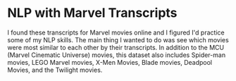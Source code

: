 # NLP with Marvel Transcripts

I found these transcripts for Marvel movies online and I figured I'd practice some of my NLP skills. The main thing I wanted to do was see which movies were most similar to each other by their transcripts. In addition to the MCU (Marvel Cinematic Universe) movies, this dataset also includes Spider-man movies, LEGO Marvel movies, X-Men Movies, Blade movies, Deadpool Movies, and the Twilight movies.